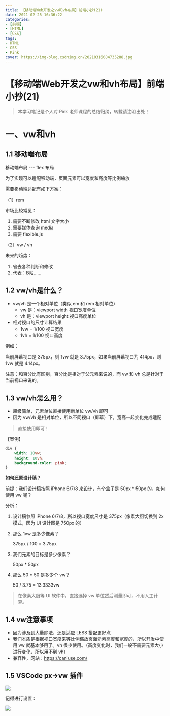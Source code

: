 ```yaml
---
title: 【移动端Web开发之vw和vh布局】前端小抄(21)
date: 2021-02-25 16:36:22
categories:
- [前端]
- [HTML]
- [CSS]
tags:
- HTML
- CSS
- Pink
cover: https://img-blog.csdnimg.cn/20210316084735288.jpg
---
```


# 【移动端Web开发之vw和vh布局】前端小抄(21)

> 本学习笔记是个人对 Pink 老师课程的总结归纳，转载请注明出处！

# 一、vw和vh

## 1.1 移动端布局

移动端布局 --- flex 布局

为了实现可以适配移动端，页面元素可以宽度和高度等比例缩放

需要移动端适配有如下方案：

（1）rem

市场比较常见：

1. 需要不断修改 html 文字大小
2. 需要媒体查询 media
3. 需要 flexible.js

（2）vw / vh

未来的趋势：

1. 省去各种判断和修改
2. 代表：B站……

## 1.2 vw/vh是什么？

- vw/vh 是一个相对单位（类似 em 和 rem 相对单位）
  - vw 是：viewport width 视口宽度单位
  - vh 是：viewport height 视口高度单位
- 相对视口的尺寸计算结果
  - 1vw = 1/100 视口宽度
  - 1vh = 1/100 视口高度

例如：

当前屏幕视口是 375px，则 1vw 就是 3.75px，如果当前屏幕视口为 414px，则 1vw 就是 4.14px。

注意：和百分比有区别，百分比是相对于父元素来说的，而 vw 和 vh 总是针对于当前视口来说的。

## 1.3 vw/vh怎么用？

- 超级简单，元素单位直接使用新单位 vw/vh 即可
- 因为 vw/vh 是相对单位，所以不同视口（屏幕）下，宽高一起变化完成适配

> 直接使用即可！

【案例】

```css
div {
    width: 10vw;
    height: 10vh;
    background-color: pink;
}
```

 **如何还原设计稿？**

前提：我们设计稿按照 iPhone 6/7/8 来设计，有个盒子是 50px * 50px 的，如何使用 vw 呢？

分析：

1. 设计稿参照 iPhone 6/7/8，所以视口宽度尺寸是 375px（像素大厨切换到 2x 模式，因为 UI 设计图是 750px 的）

2. 那么 1vw 是多少像素？

   375px / 100 = 3.75px

3. 我们元素的目标是多少像素？

   50px * 50px

4. 那么 50 * 50 是多少个 vw？

   50 / 3.75 = 13.3333vw

> 在像素大厨等 UI 软件中，直接选择 vw 单位然后测量即可，不用人工计算。

## 1.4 vw注意事项

- 因为涉及到大量除法，还是适应 LESS 搭配更好点
- 我们本质是根据视口宽度来等比例缩放页面元素高度和宽度的，所以开发中使用 vw 就基本够用了。vh 很少使用。（高度变化时，我们一般不需要元素大小进行变化，所以用不到 vh）
- 兼容性，网站：https://caniuse.com/

## 1.5 VSCode px->vw 插件

![](https://img-blog.csdnimg.cn/415a42d4c6244380b0bb6565c5467514.png)

记得进行设置：

![](https://img-blog.csdnimg.cn/f736d42ebcae42fd8aaf845841dcdbed.png)
